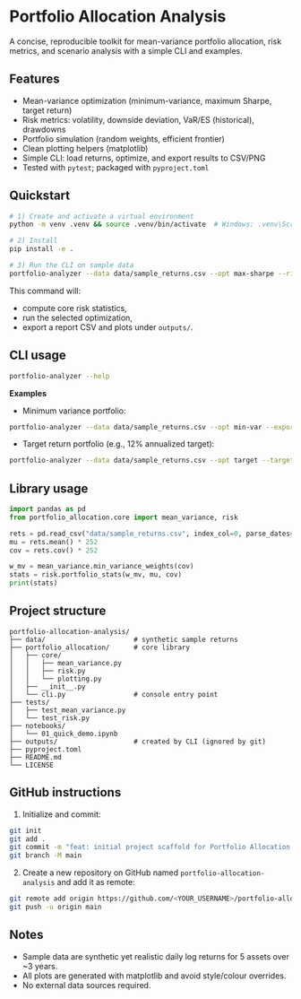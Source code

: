 # Portfolio Allocation Analysis

A concise, reproducible toolkit for mean-variance portfolio allocation, risk metrics, and scenario analysis with a simple CLI and examples.

## Features
- Mean-variance optimization (minimum-variance, maximum Sharpe, target return)
- Risk metrics: volatility, downside deviation, VaR/ES (historical), drawdowns
- Portfolio simulation (random weights, efficient frontier)
- Clean plotting helpers (matplotlib)
- Simple CLI: load returns, optimize, and export results to CSV/PNG
- Tested with `pytest`; packaged with `pyproject.toml`

## Quickstart

```bash
# 1) Create and activate a virtual environment
python -m venv .venv && source .venv/bin/activate  # Windows: .venv\Scripts\activate

# 2) Install
pip install -e .

# 3) Run the CLI on sample data
portfolio-analyzer --data data/sample_returns.csv --opt max-sharpe --riskfree 0.02 --export outputs
```

This command will:
- compute core risk statistics,
- run the selected optimization,
- export a report CSV and plots under `outputs/`.

## CLI usage

```bash
portfolio-analyzer --help
```

**Examples**

- Minimum variance portfolio:
```bash
portfolio-analyzer --data data/sample_returns.csv --opt min-var --export outputs
```

- Target return portfolio (e.g., 12% annualized target):
```bash
portfolio-analyzer --data data/sample_returns.csv --opt target --target 0.12 --export outputs
```

## Library usage

```python
import pandas as pd
from portfolio_allocation.core import mean_variance, risk

rets = pd.read_csv("data/sample_returns.csv", index_col=0, parse_dates=True)
mu = rets.mean() * 252
cov = rets.cov() * 252

w_mv = mean_variance.min_variance_weights(cov)
stats = risk.portfolio_stats(w_mv, mu, cov)
print(stats)
```

## Project structure

```
portfolio-allocation-analysis/
├── data/                      # synthetic sample returns
├── portfolio_allocation/      # core library
│   ├── core/
│   │   ├── mean_variance.py
│   │   ├── risk.py
│   │   └── plotting.py
│   ├── __init__.py
│   └── cli.py                 # console entry point
├── tests/
│   ├── test_mean_variance.py
│   └── test_risk.py
├── notebooks/
│   └── 01_quick_demo.ipynb
├── outputs/                   # created by CLI (ignored by git)
├── pyproject.toml
├── README.md
└── LICENSE
```

## GitHub instructions

1. Initialize and commit:
```bash
git init
git add .
git commit -m "feat: initial project scaffold for Portfolio Allocation Analysis (CLI, core library, tests, sample data, docs)"
git branch -M main
```

2. Create a new repository on GitHub named `portfolio-allocation-analysis` and add it as remote:
```bash
git remote add origin https://github.com/<YOUR_USERNAME>/portfolio-allocation-analysis.git
git push -u origin main
```

## Notes
- Sample data are synthetic yet realistic daily log returns for 5 assets over ~3 years.
- All plots are generated with matplotlib and avoid style/colour overrides.
- No external data sources required.
